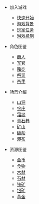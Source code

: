 
- 加入游戏

  - [快速开始](quickstart.md)
  - [游戏背景](background.md)
  - [玩家任务](target.md)
  - [游戏机制](mechanic.md)

- 角色图鉴

  - [商人](trader.md)
  - [军官](officer.md)
  - [赌徒](gambler.md)
  - [祭司](priest.md)
  - [杀手](assassin.md)

- 场景介绍

  - [山洞](cave.md)
  - [农庄](farm.md)
  - [霜地](frost.md)
  - [青石巷](lane.md)
  - [矿山](mine.md)
  - [破船](ship.md)
  - [瀑布](waterfall.md)

- 资源图鉴

  - [金币](coin.md)
  - [食物](food.md)
  - [木材](wood.md)
  - [石材](stone.md)
  - [铁矿](iron.md)
  - [银矿](silver.md)
  - [黄金](gold.md)
